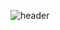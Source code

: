 ![header](https://capsule-render.vercel.app/api?type=waving&color=timeGradient&height=300&section=header&text=eeeunbiiii's%20Github!&fontSize=70&fontColor=ffffff&fontAlign=60&animation=fadeIn)
